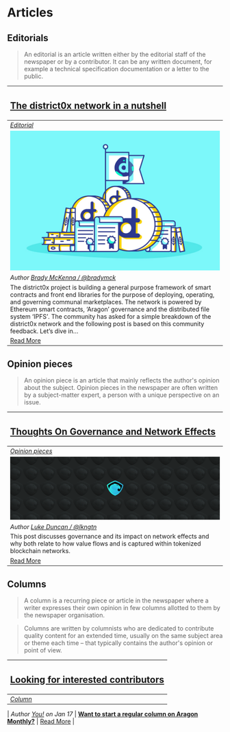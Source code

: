 # Articles

## **Editorials**
> An editorial is an article written either by the editorial staff of the newspaper or by a contributor. It can be any written document,  for example a technical specification documentation or a letter to the public.

[<h2>The district0x network in a nutshell</h2>](editorial/the_district0x_in_a_nutshell.md) |
:----------- |
[_Editorial_](#editorials) |
![](editorial/images/district0x_nutshell01.jpeg) |
_Author [Brady McKenna / @bradymck](https://github.com/bradymck)_ |
The district0x project is building a general purpose framework of smart contracts and front end libraries for the purpose of deploying, operating, and governing communal marketplaces. The network is powered by Ethereum smart contracts, ‘Aragon’ governance and the distributed file system ‘IPFS’. The community has asked for a simple breakdown of the district0x network and the following post is based on this community feedback. Let’s dive in… |
[Read More](editorial/the_district0x_in_a_nutshell.md) |

## **Opinion pieces**
> An opinion piece is an article that mainly reflects the author's opinion about the subject. Opinion pieces in the newspaper are often written by a subject-matter expert, a person with a unique perspective on an issue.

[<h2>Thoughts On Governance and Network Effects</h2>](opinion/thoughts_on_governance_network_effects.md) |
:-----------|
[_Opinion pieces_](#opinion-pieces) |
![](opinion/images/thoughts_on_governance01.png) |
_Author [Luke Duncan / @lkngtn](https://github.com/lkngtn)_ |
This post discusses governance and its impact on network effects and why both relate to how value flows and is captured within tokenized blockchain networks. |
[Read More](http://vitalik.ca/general/2017/12/17/voting.html) |

## **Columns**
> A column is a recurring piece or article in the newspaper where a writer expresses their own opinion in few columns allotted to them by the newspaper organisation.

> Columns are written by columnists who are dedicated to contribute quality content for an extended time, usually on the same subject area or theme each time – that typically contains the author's opinion or point of view.

[<h2>Looking for interested contributors</h2>](columns/submit.md) |
:-----------|
[_Column_](#columns) |
 |
_Author [You!](https://aragon.one) on Jan 17_ |
[**Want to start a regular column on Aragon Monthly?**](columns/submit.md) |
[Read More](columns/submit.md) |
